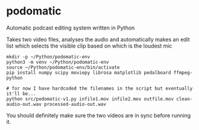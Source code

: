 # podomatic
Automatic podcast editing system written in Python

Takes two video files, analyses the audio and automatically makes an edit list which selects the visible clip based on which is the loudest mic 

```
mkdir -p ~/Python/podomatic-env
python3 -m venv ~/Python/podomatic-env
source ~/Python/podomatic-env/bin/activate
pip install numpy scipy moviepy librosa matplotlib pedalboard ffmpeg-python 
```

```
# for now I have hardcoded the filenames in the script but eventually it'll be...
python src/podomatic-v1.py infile1.mov infile2.mov outfile.mov clean-audio-out.wav processed-audio-out.wav
```
You should definitely make sure the two videos are in sync before running it. 


